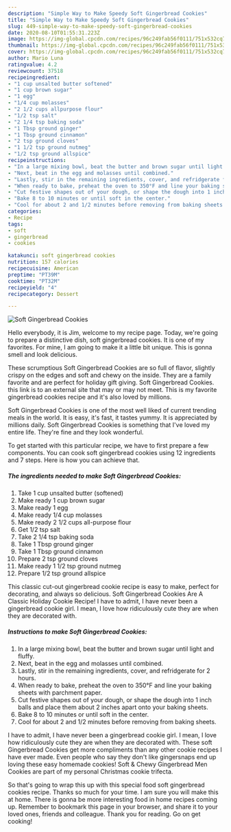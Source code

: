 ```yaml
---
description: "Simple Way to Make Speedy Soft Gingerbread Cookies"
title: "Simple Way to Make Speedy Soft Gingerbread Cookies"
slug: 449-simple-way-to-make-speedy-soft-gingerbread-cookies
date: 2020-08-10T01:55:31.223Z
image: https://img-global.cpcdn.com/recipes/96c249fab56f0111/751x532cq70/soft-gingerbread-cookies-recipe-main-photo.jpg
thumbnail: https://img-global.cpcdn.com/recipes/96c249fab56f0111/751x532cq70/soft-gingerbread-cookies-recipe-main-photo.jpg
cover: https://img-global.cpcdn.com/recipes/96c249fab56f0111/751x532cq70/soft-gingerbread-cookies-recipe-main-photo.jpg
author: Mario Luna
ratingvalue: 4.2
reviewcount: 37518
recipeingredient:
- "1 cup unsalted butter softened"
- "1 cup brown sugar"
- "1 egg"
- "1/4 cup molasses"
- "2 1/2 cups allpurpose flour"
- "1/2 tsp salt"
- "2 1/4 tsp baking soda"
- "1 Tbsp ground ginger"
- "1 Tbsp ground cinnamon"
- "2 tsp ground cloves"
- "1 1/2 tsp ground nutmeg"
- "1/2 tsp ground allspice"
recipeinstructions:
- "In a large mixing bowl, beat the butter and brown sugar until light and fluffy."
- "Next, beat in the egg and molasses until combined."
- "Lastly, stir in the remaining ingredients, cover, and refridgerate for 2 hours."
- "When ready to bake, preheat the oven to 350°F and line your baking sheets with parchment paper."
- "Cut festive shapes out of your dough, or shape the dough into 1 inch balls and place them about 2 inches apart onto your baking sheets."
- "Bake 8 to 10 minutes or until soft in the center."
- "Cool for about 2 and 1/2 minutes before removing from baking sheets."
categories:
- Recipe
tags:
- soft
- gingerbread
- cookies

katakunci: soft gingerbread cookies 
nutrition: 157 calories
recipecuisine: American
preptime: "PT39M"
cooktime: "PT32M"
recipeyield: "4"
recipecategory: Dessert

---
```



![Soft Gingerbread Cookies](https://img-global.cpcdn.com/recipes/96c249fab56f0111/751x532cq70/soft-gingerbread-cookies-recipe-main-photo.jpg)

Hello everybody, it is Jim, welcome to my recipe page. Today, we're going to prepare a distinctive dish, soft gingerbread cookies. It is one of my favorites. For mine, I am going to make it a little bit unique. This is gonna smell and look delicious.

These scrumptious Soft Gingerbread Cookies are so full of flavor, slightly crispy on the edges and soft and chewy on the inside. They are a family favorite and are perfect for holiday gift giving. Soft Gingerbread Cookies. this link is to an external site that may or may not meet. This is my favorite gingerbread cookies recipe and it&#39;s also loved by millions.

Soft Gingerbread Cookies is one of the most well liked of current trending meals in the world. It is easy, it's fast, it tastes yummy. It is appreciated by millions daily. Soft Gingerbread Cookies is something that I've loved my entire life. They're fine and they look wonderful.


To get started with this particular recipe, we have to first prepare a few components. You can cook soft gingerbread cookies using 12 ingredients and 7 steps. Here is how you can achieve that.

<!--inarticleads1-->

##### The ingredients needed to make Soft Gingerbread Cookies:

1. Take 1 cup unsalted butter (softened)
1. Make ready 1 cup brown sugar
1. Make ready 1 egg
1. Make ready 1/4 cup molasses
1. Make ready 2 1/2 cups all-purpose flour
1. Get 1/2 tsp salt
1. Take 2 1/4 tsp baking soda
1. Take 1 Tbsp ground ginger
1. Take 1 Tbsp ground cinnamon
1. Prepare 2 tsp ground cloves
1. Make ready 1 1/2 tsp ground nutmeg
1. Prepare 1/2 tsp ground allspice


This classic cut-out gingerbread cookie recipe is easy to make, perfect for decorating, and always so delicious. Soft Gingerbread Cookies Are A Classic Holiday Cookie Recipe! I have to admit, I have never been a gingerbread cookie girl. I mean, I love how ridiculously cute they are when they are decorated with. 

<!--inarticleads2-->

##### Instructions to make Soft Gingerbread Cookies:

1. In a large mixing bowl, beat the butter and brown sugar until light and fluffy.
1. Next, beat in the egg and molasses until combined.
1. Lastly, stir in the remaining ingredients, cover, and refridgerate for 2 hours.
1. When ready to bake, preheat the oven to 350°F and line your baking sheets with parchment paper.
1. Cut festive shapes out of your dough, or shape the dough into 1 inch balls and place them about 2 inches apart onto your baking sheets.
1. Bake 8 to 10 minutes or until soft in the center.
1. Cool for about 2 and 1/2 minutes before removing from baking sheets.


I have to admit, I have never been a gingerbread cookie girl. I mean, I love how ridiculously cute they are when they are decorated with. These soft Gingerbread Cookies get more compliments than any other cookie recipes I have ever made. Even people who say they don&#39;t like gingersnaps end up loving these easy homemade cookies! Soft &amp; Chewy Gingerbread Men Cookies are part of my personal Christmas cookie trifecta. 

So that's going to wrap this up with this special food soft gingerbread cookies recipe. Thanks so much for your time. I am sure you will make this at home. There is gonna be more interesting food in home recipes coming up. Remember to bookmark this page in your browser, and share it to your loved ones, friends and colleague. Thank you for reading. Go on get cooking!

